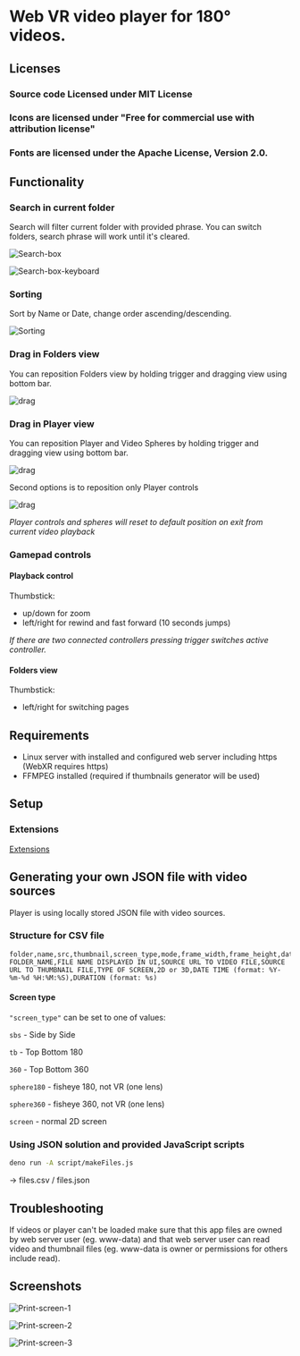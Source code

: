 # Web VR video player for 180° videos.

## Licenses

### Source code Licensed under MIT License

### Icons are licensed under "Free for commercial use with attribution license"

### Fonts are licensed under the Apache License, Version 2.0.

## Functionality
### Search in current folder
Search will filter current folder with provided phrase.
You can switch folders, search phrase will work until it's cleared.

![Search-box](https://github.com/michal-repo/web_vr_video_player/blob/main/examples/Screenshot_VR_player_4.png?raw=true)

![Search-box-keyboard](https://github.com/michal-repo/web_vr_video_player/blob/main/examples/Screenshot_VR_player_4_1.png?raw=true)
### Sorting
Sort by Name or Date, change order ascending/descending.

![Sorting](https://github.com/michal-repo/web_vr_video_player/blob/main/examples/Screenshot_VR_player_5.png?raw=true)
### Drag in Folders view
You can reposition Folders view by holding trigger and dragging view using bottom bar.

![drag](https://github.com/michal-repo/web_vr_video_player/blob/main/examples/Screenshot_VR_player_6.png?raw=true)
### Drag in Player view
You can reposition Player and Video Spheres by holding trigger and dragging view using bottom bar.

![drag](https://github.com/michal-repo/web_vr_video_player/blob/main/examples/Screenshot_VR_player_7.png?raw=true)

Second options is to reposition only Player controls

![drag](https://github.com/michal-repo/web_vr_video_player/blob/main/examples/Screenshot_VR_player_8.png?raw=true)

*Player controls and spheres will reset to default position on exit from current video playback*
### Gamepad controls
#### Playback control
Thumbstick: 
- up/down for zoom
- left/right for rewind and fast forward (10 seconds jumps)

*If there are two connected controllers pressing trigger switches active controller.*

#### Folders view
Thumbstick: 
- left/right for switching pages

## Requirements

- Linux server with installed and configured web server including https (WebXR requires https)
- FFMPEG installed (required if thumbnails generator will be used)

## Setup

### Extensions

[Extensions](https://github.com/michal-repo/web_vr_video_player_extensions)

## Generating your own JSON file with video sources
Player is using locally stored JSON file with video sources.

### Structure for CSV file

```
folder,name,src,thumbnail,screen_type,mode,frame_width,frame_height,date,duration
FOLDER_NAME,FILE NAME DISPLAYED IN UI,SOURCE URL TO VIDEO FILE,SOURCE URL TO THUMBNAIL FILE,TYPE OF SCREEN,2D or 3D,DATE TIME (format: %Y-%m-%d %H:%M:%S),DURATION (format: %s)
```

#### Screen type
`"screen_type"` can be set to one of values:

`sbs` - Side by Side

`tb` - Top Bottom 180

`360` - Top Bottom 360

`sphere180` - fisheye 180, not VR (one lens)

`sphere360` - fisheye 360, not VR (one lens)

`screen` - normal 2D screen

### Using JSON solution and provided JavaScript scripts

```sh
deno run -A script/makeFiles.js
```
→ files.csv / files.json

## Troubleshooting

If videos or player can't be loaded make sure that this app files are owned by web server user (eg. www-data) and that web server user can read video and thumbnail files (eg. www-data is owner or permissions for others include read).

## Screenshots

![Print-screen-1](https://github.com/michal-repo/web_vr_video_player/blob/main/examples/Screenshot_VR_player_1.png?raw=true)

![Print-screen-2](https://github.com/michal-repo/web_vr_video_player/blob/main/examples/Screenshot_VR_player_2.png?raw=true)

![Print-screen-3](https://github.com/michal-repo/web_vr_video_player/blob/main/examples/Screenshot_VR_player_3.png?raw=true)
